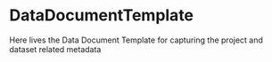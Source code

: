 # DataDocumentTemplate
Here lives the Data Document Template for capturing the project and dataset related metadata
